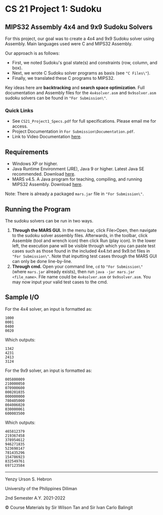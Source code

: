 # **CS 21 Project 1: Sudoku**

## MIPS32 Assembly 4x4 and 9x9 Sudoku Solvers
For this project, our goal was to create a 4x4 and 9x9 Sudoku solver using Assembly. Main languages used were C and MIPS32 Assembly.

Our approach is as follows:
- First, we noted Sudoku's goal state(s) and constraints (row, column, and box).
- Next, we wrote C Sudoku solver programs as basis (see `"C Files\"`).
- Finally, we translated these C programs to MIPS32.

Key ideas here are **backtracking** and **search space optimization**.
Full documentation and Assembly files for the `4x4solver.asm` and `9x9solver.asm` sudoku solvers can be found in `"For Submission\"`.

### **Quick Links**
- See `CS21_Project1_Specs.pdf` for full specifications. Please email me for access.
- Project Documentation in `For Submission\Documentation.pdf`.
- Link to Video Documentation [here](https://drive.google.com/file/d/1k-E8vXAQEqSiizUXigCTDUmzAVF_FHYs/view?usp=sharing).

## **Requirements**
- Windows XP or higher.
- Java Runtime Environment (JRE), Java 9 or higher. Latest Java SE recommended. Download [here](https://www.oracle.com/java/technologies/javase-downloads.html).
- MARS v4.5. A Java program for teaching, compiling, and running MIPS32 Assembly. Download [here](http://courses.missouristate.edu/kenvollmar/mars/download.htm).

Note: There is already a packaged `mars.jar` file in `"For Submission\"`.

## **Running the Program**
The sudoku solvers can be run in two ways.

1. **Through the MARS GUI.** In the menu bar, click File>Open, then navigate to the sudoku solver assembly files. Afterwards, in the toolbar, click Assemble (tool and wrench icon) then click Run (play icon). In the lower left, the execution pane will be visible through which you can paste test cases such as those found in the included 4x4.txt and 9x9.txt files in `"For Submission\"`. Note that inputting test cases through the MARS GUI can only be done line-by-line.
2. **Through cmd.** Open your command line, `cd` to `"For Submission\"` (where `mars.jar` already exists), then run `java -jar mars.jar <file_name>`. File name could be `4x4solver.asm` or `9x9solver.asm`. You may now input your valid test cases to the cmd. 
## **Sample I/O**
For the 4x4 solver, an input is formatted as:
```
1000
0001
0400
0020
```

Which outputs:
```
1342
4231
2413
3124
```

For the 9x9 solver, an input is formatted as:
```
005800009
210000050
070900600
000201035
000000000
780405000
004006020
030000061
600003500
```
Which outputs:
```
465812379
219367458
378954612
946271835
523698147
781435296
154786923
832549761
697123584
```
---
Yenzy Urson S. Hebron

University of the Philippines Diliman

2nd Semester A.Y. 2021-2022

© Course Materials by Sir Wilson Tan and Sir Ivan Carlo Balingit
